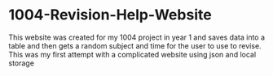 # 1004-Revision-Help-Website
This website was created for my 1004 project in year 1 and saves data into a table and then gets a random subject and time for the user to use to revise.
<br>
This was my first attempt with a complicated website using json and local storage
